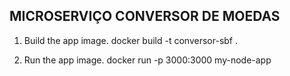 ## MICROSERVIÇO CONVERSOR DE MOEDAS

1) Build the app image.
docker build -t conversor-sbf .

2) Run the app image.
docker run -p 3000:3000 my-node-app


